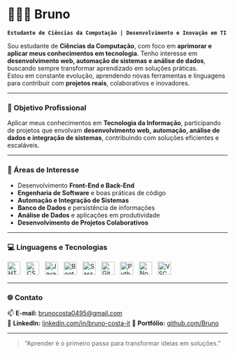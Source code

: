 # 👨🏻‍💻 Bruno

**`Estudante de Ciências da Computação | Desenvolvimento e Inovação em TI`**

Sou estudante de **Ciências da Computação**, com foco em **aprimorar e aplicar meus conhecimentos em tecnologia**. Tenho interesse em **desenvolvimento web, automação de sistemas e análise de dados**, buscando sempre transformar aprendizado em soluções práticas.  
Estou em constante evolução, aprendendo novas ferramentas e linguagens para contribuir com **projetos reais**, colaborativos e inovadores.

---

### 🎯 Objetivo Profissional

Aplicar meus conhecimentos em **Tecnologia da Informação**, participando de projetos que envolvam **desenvolvimento web, automação, análise de dados e integração de sistemas**, contribuindo com soluções eficientes e escaláveis.

---

### 🧠 Áreas de Interesse

- Desenvolvimento **Front-End e Back-End**
- **Engenharia de Software** e boas práticas de código
- **Automação e Integração de Sistemas**
- **Banco de Dados** e persistência de informações
- **Análise de Dados** e aplicações em produtividade
- **Desenvolvimento de Projetos Colaborativos**

---

### 💻 Linguagens e Tecnologias

<img align="left" alt="HTML" title="HTML" width="30px" style="padding-right: 10px;" src="https://cdn.jsdelivr.net/gh/devicons/devicon@latest/icons/html5/html5-original.svg"/>
<img align="left" alt="CSS" title="CSS" width="30px" style="padding-right: 10px;" src="https://cdn.jsdelivr.net/gh/devicons/devicon@latest/icons/css3/css3-original.svg"/>
<img align="left" alt="JavaScript" title="JavaScript" width="30px" style="padding-right: 10px;" src="https://cdn.jsdelivr.net/gh/devicons/devicon@latest/icons/javascript/javascript-original.svg"/>
<img align="left" alt="Bootstrap" title="Bootstrap" width="30px" style="padding-right: 10px;" src="https://cdn.jsdelivr.net/gh/devicons/devicon@latest/icons/bootstrap/bootstrap-original.svg"/>
<img align="left" alt="Sass" title="Sass" width="30px" style="padding-right: 10px;" src="https://cdn.jsdelivr.net/gh/devicons/devicon@latest/icons/sass/sass-original.svg"/>
<img align="left" alt="Git" title="Git" width="30px" style="padding-right: 10px;" src="https://cdn.jsdelivr.net/gh/devicons/devicon@latest/icons/git/git-original.svg"/>
<img align="left" alt="Python" title="Python" width="30px" style="padding-right: 10px;" src="https://cdn.jsdelivr.net/gh/devicons/devicon@latest/icons/python/python-original.svg"/>
<img align="left" alt="Node.js" title="Node.js" width="30px" style="padding-right: 10px;" src="https://cdn.jsdelivr.net/gh/devicons/devicon@latest/icons/nodejs/nodejs-original.svg"/>
<img align="left" alt="VSCode" title="VSCode" width="30px" style="padding-right: 10px;" src="https://cdn.jsdelivr.net/gh/devicons/devicon@latest/icons/vscode/vscode-original.svg"/>

<br/>
<br/>

---

### 🌐 Contato

📫 **E-mail:** [brunocosta0495@gmail.com](mailto:brunocosta0495@gmail.com)  
💼 **LinkedIn:** [linkedin.com/in/bruno-costa-it]([https://www.linkedin.com/in/bruno-costa-it/])
📂 **Portfólio:** [github.com/Bruno](https://github.com/brunocosta-devlab)

---

> “Aprender é o primeiro passo para transformar ideias em soluções.”
